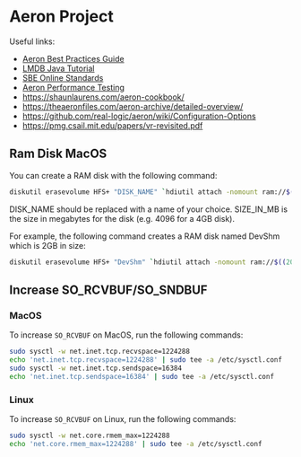 # Aeron Project

Useful links:

- [Aeron Best Practices Guide](https://github.com/real-logic/aeron/wiki/Best-Practices-Guide)
- [LMDB Java Tutorial](https://github.com/lmdbjava/lmdbjava/blob/master/src/test/java/org/lmdbjava/TutorialTest.java)
- [SBE Online Standards](https://www.fixtrading.org/standards/sbe-online/)
- [Aeron Performance Testing](https://github.com/real-logic/Aeron/wiki/Performance-Testing)
- https://shaunlaurens.com/aeron-cookbook/
- https://theaeronfiles.com/aeron-archive/detailed-overview/
- https://github.com/real-logic/aeron/wiki/Configuration-Options
- https://pmg.csail.mit.edu/papers/vr-revisited.pdf

## Ram Disk MacOS

You can create a RAM disk with the following command:
```bash
diskutil erasevolume HFS+ "DISK_NAME" `hdiutil attach -nomount ram://$((2048 * SIZE_IN_MB))`
```
DISK_NAME should be replaced with a name of your choice.
SIZE_IN_MB is the size in megabytes for the disk (e.g. 4096 for a 4GB disk).

For example, the following command creates a RAM disk named DevShm which is 2GB in size:
```bash
diskutil erasevolume HFS+ "DevShm" `hdiutil attach -nomount ram://$((2048 * 2048))`
```


## Increase SO_RCVBUF/SO_SNDBUF

### MacOS

To increase `SO_RCVBUF` on MacOS, run the following commands:

```bash
sudo sysctl -w net.inet.tcp.recvspace=1224288
echo 'net.inet.tcp.recvspace=1224288' | sudo tee -a /etc/sysctl.conf
sudo sysctl -w net.inet.tcp.sendspace=16384
echo 'net.inet.tcp.sendspace=16384' | sudo tee -a /etc/sysctl.conf
```

### Linux

To increase `SO_RCVBUF` on Linux, run the following commands:

```bash
sudo sysctl -w net.core.rmem_max=1224288
echo 'net.core.rmem_max=1224288' | sudo tee -a /etc/sysctl.conf
```
